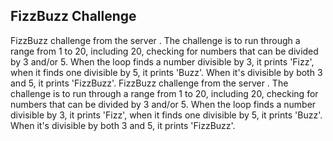 ## FizzBuzz Challenge

FizzBuzz challenge from the server </CodeINova>. The challenge is to run through a range from 1 to 20, including 20, checking for numbers that can be divided by 3 and/or 5. When the loop finds a number divisible by 3, it prints 'Fizz', when it finds one divisible by 5, it prints 'Buzz'. When it's divisible by both 3 and 5, it prints 'FizzBuzz'.
FizzBuzz challenge from the server </CodeINova>. The challenge is to run through a range from 1 to 20, including 20, checking for numbers that can be divided by 3 and/or 5. When the loop finds a number divisible by 3, it prints 'Fizz', when it finds one divisible by 5, it prints 'Buzz'. When it's divisible by both 3 and 5, it prints 'FizzBuzz'.
